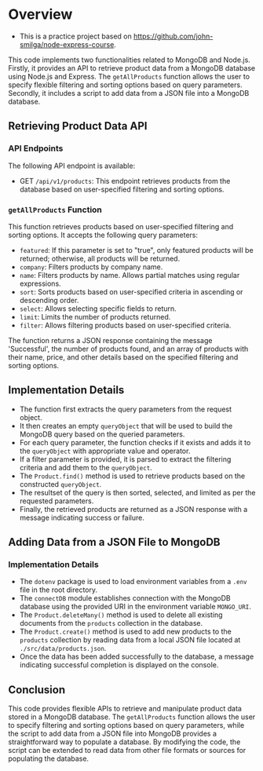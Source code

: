 # Overview

* This is a practice project based on https://github.com/john-smilga/node-express-course.

This code implements two functionalities related to MongoDB and Node.js. Firstly, it provides an API to retrieve product data from a MongoDB database using Node.js and Express. The `getAllProducts` function allows the user to specify flexible filtering and sorting options based on query parameters. Secondly, it includes a script to add data from a JSON file into a MongoDB database.

## Retrieving Product Data API

### API Endpoints

The following API endpoint is available:

- GET `/api/v1/products`: This endpoint retrieves products from the database based on user-specified filtering and sorting options.

### `getAllProducts` Function

This function retrieves products based on user-specified filtering and sorting options. It accepts the following query parameters:

- `featured`: If this parameter is set to "true", only featured products will be returned; otherwise, all products will be returned.
- `company`: Filters products by company name.
- `name`: Filters products by name. Allows partial matches using regular expressions.
- `sort`: Sorts products based on user-specified criteria in ascending or descending order.
- `select`: Allows selecting specific fields to return.
- `limit`: Limits the number of products returned.
- `filter`: Allows filtering products based on user-specified criteria.

The function returns a JSON response containing the message 'Successful', the number of products found, and an array of products with their name, price, and other details based on the specified filtering and sorting options.

## Implementation Details

- The function first extracts the query parameters from the request object.
- It then creates an empty `queryObject` that will be used to build the MongoDB query based on the queried parameters.
- For each query parameter, the function checks if it exists and adds it to the `queryObject` with appropriate value and operator.
- If a filter parameter is provided, it is parsed to extract the filtering criteria and add them to the `queryObject`.
- The `Product.find()` method is used to retrieve products based on the constructed `queryObject`.
- The resultset of the query is then sorted, selected, and limited as per the requested parameters.
- Finally, the retrieved products are returned as a JSON response with a message indicating success or failure.

## Adding Data from a JSON File to MongoDB

### Implementation Details

- The `dotenv` package is used to load environment variables from a `.env` file in the root directory.
- The `connectDB` module establishes connection with the MongoDB database using the provided URI in the environment variable `MONGO_URI`.
- The `Product.deleteMany()` method is used to delete all existing documents from the `products` collection in the database.
- The `Product.create()` method is used to add new products to the `products` collection by reading data from a local JSON file located at `./src/data/products.json`.
- Once the data has been added successfully to the database, a message indicating successful completion is displayed on the console.

## Conclusion

This code provides flexible APIs to retrieve and manipulate product data stored in a MongoDB database. The `getAllProducts` function allows the user to specify filtering and sorting options based on query parameters, while the script to add data from a JSON file into MongoDB provides a straightforward way to populate a database. By modifying the code, the script can be extended to read data from other file formats or sources for populating the database.
